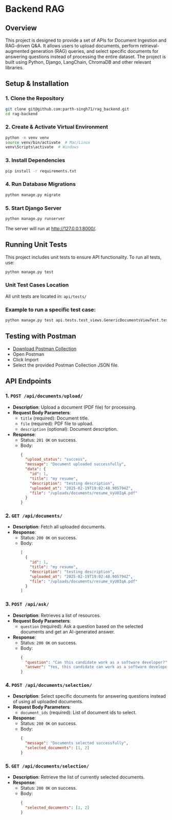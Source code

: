 # Backend RAG

## Overview

This project is designed to provide a set of APIs for Document Ingestion and RAG-driven Q&A. It allows users to upload documents, perform retrieval-augmented generation (RAG) queries, and select specific documents for answering questions instead of processing the entire dataset. The project is built using Python, Django, LangChain, ChromaDB and other relevant libraries.

## Setup & Installation

### 1. Clone the Repository

```bash
git clone git@github.com:parth-singh71/rag_backend.git
cd rag-backend
```

### 2. Create & Activate Virtual Environment

```bash
python -m venv venv
source venv/bin/activate  # Mac/Linux
venv\Scripts\activate  # Windows
```

### 3. Install Dependencies

```bash
pip install -r requirements.txt
```

### 4. Run Database Migrations

```bash
python manage.py migrate
```

### 5. Start Django Server

```bash
python manage.py runserver
```

The server will run at http://127.0.0.1:8000/.

## Running Unit Tests

This project includes unit tests to ensure API functionality. To run all tests, use:

```bash
python manage.py test
```

### Unit Test Cases Location

All unit tests are located in: `api/tests/`

### Example to run a specific test case:

```bash
python manage.py test api.tests.test_views.GenericDocumentsViewTest.test_get_all_documents
```

## Testing with Postman

- [Download Postman Collection](./RAG_Backend.postman_collection.json)
- Open Postman
- Click Import
- Select the provided Postman Collection JSON file.

## API Endpoints

### 1. `POST /api/documents/upload/`

- **Description**: Upload a document (PDF file) for processing.
- **Request Body Parameters**:
  - `title` (required): Document title.
  - `file` (required): PDF file to upload.
  - `description` (optional): Document description.
- **Response**:
  - Status: `201 OK` on success.
  - Body:
    ```json
    {
      "upload_status": "success",
      "message": "Document uploaded successfully",
      "data": {
        "id": 1,
        "title": "my resume",
        "description": "testing description",
        "uploaded_at": "2025-02-19T19:02:48.905794Z",
        "file": "/uploads/documents/resume_VyU0IqA.pdf"
      }
    }
    ```

### 2. `GET /api/documents/`

- **Description**: Fetch all uploaded documents.
- **Response**:
  - Status: `200 OK` on success.
  - Body:
    ```json
    [
      {
        "id": 1,
        "title": "my resume",
        "description": "testing description",
        "uploaded_at": "2025-02-19T19:02:48.905794Z",
        "file": "/uploads/documents/resume_VyU0IqA.pdf"
      }
    ]
    ```

### 3. `POST /api/ask/`

- **Description**: Retrieves a list of resources.
- **Request Body Parameters**:
  - `question` (required): Ask a question based on the selected documents and get an AI-generated answer.
- **Response**:
  - Status: `200 OK` on success.
  - Body:
    ```json
    {
      "question": "Can this candidate work as a software developer?",
      "answer": "Yes, this candidate can work as a software developer. They have strong skills in programming languages like Python and JavaScript, as well as experience in full stack development using frameworks such as Django and React.js. Additionally, their work experience includes leading projects and mentoring junior team members, indicating solid professional capabilities."
    }
    ```

### 4. `POST /api/documents/selection/`

- **Description**: Select specific documents for answering questions instead of using all uploaded documents.
- **Request Body Parameters**:
  - `document_ids` (required): List of document ids to select.
- **Response**:
  - Status: `200 OK` on success.
  - Body:
    ```json
    {
      "message": "Documents selected successfully",
      "selected_documents": [1, 2]
    }
    ```

### 5. `GET /api/documents/selection/`

- **Description**: Retrieve the list of currently selected documents.
- **Response**:
  - Status: `200 OK` on success.
  - Body:
    ```json
    {
      "selected_documents": [1, 2]
    }
    ```
